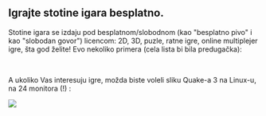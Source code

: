 <?php require("../../entete.php"); ?> <?php require("../../base.php"); ?>

<div id="corps">

<h2> Igrajte stotine igara besplatno.</h2>

Stotine igara se izdaju pod besplatnom/slobodnom (kao "besplatno pivo" i kao "slobodan govor") licencom: 2D, 3D, puzle, ratne igre, online multiplejer igre, šta god želite! Evo nekoliko primera (cela lista bi bila predugačka):

<div id="items">

<?php all_games_from_file (); ?>

<br class="clearboth" />
</div>

A ukoliko Vas interesuju igre, možda biste voleli sliku Quake-a 3 na Linux-u, na 24 monitora (!) :

<a href="Images/quake_24_screens.jpg"><img src="Images/quake_24_screens_thumbnail.jpg" /></a>

</div>



